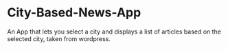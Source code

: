 # City-Based-News-App
An App that lets you select a city and displays a list of articles based on the selected city, taken from wordpress. 
